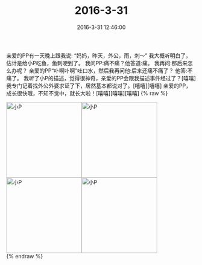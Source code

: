 ﻿---
title: "2016-3-31"
date: 2016-3-31 12:46:00
tags:
categories: 妈妈
---
亲爱的PP有一天晚上跟我说:
“妈妈，昨天，外公，雨，刺～”
我大概听明白了，估计是给小P吃鱼，鱼刺哽到了。
我问PP:痛不痛？他答道:痛。
我再问:那后来怎么办呢？
亲爱的PP“卟啊卟啊”吐口水，然后我再问他:后来还痛不痛了？
他答:不痛了。
我听了小P的描述，觉得很神奇，亲爱的PP会跟我描述事件经过了？[嘻嘻]
我专门记着找外公外婆求证了下，居然基本都说对了。[嘻嘻][嘻嘻]
亲爱的PP，成长很快哦，不知不觉中，就长大啦！[嘻嘻][嘻嘻][嘻嘻]
{% raw %}
<div style="width:500 px">
<div style="float:left; width:100 px"><img src="/images/微信图片_20171012141418.jpg" width="200" alt="小P"></div>
<div style="float:left; width:100 px"><img src="/images/微信图片_20171012141426.jpg" width="200" alt="小P"></div>
<div style="float:left; width:100 px"><img src="/images/微信图片_20171012141434.jpg" width="200" alt="小P"></div>
<div style="float:left; width:100 px"><img src="/images/微信图片_20171012141441.jpg" width="200" alt="小P"></div>
<div style="clear:both"></div>
</div>
{% endraw %}